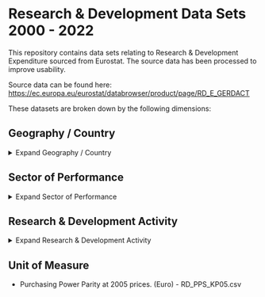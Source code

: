 # Research & Development Data Sets 2000 - 2022

This repository contains data sets relating to Research & Development Expenditure sourced from Eurostat. The source data has been processed to improve usability.

Source data can be found here:
https://ec.europa.eu/eurostat/databrowser/product/page/RD_E_GERDACT

These datasets are broken down by the following dimensions:

## Geography / Country
<details> 
<summary>Expand Geography / Country</summary>

### Geography
- Euro area - 19 countries  (2015-2022)   
- Euro area – 20 countries (from 2023)      
- European Union - 27 countries (from 2020)

|  |  |  | 
| --- | --- | --- |
| Austria | Bosnia and Herzegovina | Belgium |
| Bulgaria | China except Hong Kong | Croatia |
| Cyprus | Czechia | Denmark |
| Estonia | Finland | France |
| Germany | Greece | Hungary |
| Ireland | Iceland | Italy |                                 
| Japan | Lithuania | Luxembourg |
| Latvia | North Macedonia | Malta |
| Netherlands | Norway | Poland |
| Portugal | Romania | Serbia |
| Switzerland | South Korea | Spain |
| Sweden | Slovenia | Slovakia |
| Türkiye | United Kingdom | United States |

</details>

## Sector of Performance
<details> 
<summary>Expand Sector of Performance</summary>

  ### Business Enterprise
The Business Enterprise sector comprises:
- All resident corporations, including not only legally incorporated enterprises, regardless of the residence of their shareholders. This group includes all other types of quasi-corporations, i.e. units capable of generating a profit or other financial gain for their owners, recognised by law as separate legal entities from their owners, and set up for the purpose of engaging in market production at prices that are economically significant. They include both financial and non-financial corporations.
-  The unincorporated branches of non-resident enterprises deemed to be resident and part of this sector because they are engaged in production on the economic territory on a long-term basis.
- All resident non-profit institutions (NPIs) that are market producers of goods or services or serve business. The former NPI category comprise independent research institutes, clinics and other institutions whose main activity is the production of goods and services for sale at prices designed to recover their full economic costs. The latter category of NPIs serving business comprises entities controlled by business associations and financed by contributions and subscriptions.
- Specifically excluded are units that belong to the Higher education sector. However, commercial firms owned by higher education institutions, for example as a result of agreements that give the university a major shareholding position in a spin-off company set up by staff and/or students, should be treated as business enterprises.

Source: Frascati Manual 2015, Section 7.2

### Government  
The Government sector comprises all units of central (federal), regional (state) and municipal (local) government, including social security funds, except those units that fit the description of higher education institutions as well as all nonmarket non-profit institutions that are controlled by government units, and that are not themselves part of the Higher education sector. 

Source: Frascati Manual 2015, Section 8.2

### Higher Education
The Higher Education sector is composed of:
- All universities, colleges of technology and other institutions providing formal tertiary education programmes, whatever their source of finance or legal status
- All research institutes, centres, experimental stations and clinics that have their R&D activities under the direct control of, or administered by, tertiary education institutions.

Source: Frascati Manual 2015, Section 9.2

### Private Non-Profit
The Private Non-Profit sector comprises:
- All non-profit institutions serving households (NPISH), as defined in the SNA 2008, except those classified as part of the Higher education sector
- For completeness of presentation, households and private individuals engaged or not engaged in market activities.
- Examples of units within this sector may include independent professional and learned societies, and charitable organisations that are not controlled by units in the Government or the Business enterprise sectors. Such NPIs provide individual or collective services to households either without charge or at prices that are not economically significant. In practice, institutions in this sector may be called foundations, associations, consortia, joint ventures, charities, non-governmental organisations (NGOs), etc.

Source: Frascati Manual 2015, Section 10.2

### Total
Total Gross Expenditure on Reasearch and Development. Please note that totaling the other four sectors for any given year may not result in an equal value to TOTAL in the dataset. This is due to the use of interpolated values. 

</details>

## Research & Development Activity
<details> 
<summary>Expand Research & Development Activity</summary>

### Applied research
- Applied research is original investigation undertaken in order to acquire new knowledge. It is, however, directed primarily towards a specific, practical aim or objective.
- Applied research is undertaken either to determine possible uses for the findings of basic research or to determine new methods or ways of achieving specific and predetermined objectives. It involves considering the available knowledge and its extension in order to solve actual problems. In the Business enterprise sector, the distinction between basic and applied research is often marked by the creation of a new project to explore promising results of a basic research programme (moving from a long-term to a medium-short term perspective in the exploitation of the results of intramural R&D).
- The results of applied research are intended primarily to be valid for possible applications to products, operations, methods or systems. Applied research gives operational form to ideas. The applications of the knowledge derived can be protected by intellectual property instruments, including secrecy.

Source: Frascati Manual 2015, Section 2.5

### Basic research
- Basic research is experimental or theoretical work undertaken primarily to acquire new knowledge of the underlying foundations of phenomena and observable facts, without any particular application or use in view.
- Basic research analyses properties, structures and relationships with a view to formulating and testing hypotheses, theories or laws. The reference to no “particular application in view” in the definition of basic research is crucial, as the performer may not know about potential applications when doing the research or responding to survey questionnaires. The results of basic research are not generally sold but are usually published in scientific journals or circulated to interested colleagues. Occasionally, the publication of basic research may be restricted for reasons of national security

Source: Frascati Manual 2015, Section 2.5

### Experimental development
- Experimental development is systematic work, drawing on knowledge gained from research and practical experience and producing additional knowledge, which is directed to producing new products or processes or to improving existing products or processes.
- The development of new products or processes qualifies as experimental development if it meets the criteria for identifying R&D activity. An example is uncertainty about the resources needed to achieve the goal of the R&D project in which the development activity is taking place. In these datasets, the “D” in R&D refers to experimental development.
- **Not “product development”** The concept of experimental development should not be confused with “product development”, which is the overall process – from the formulation of ideas and concepts to commercialisation – aimed at bringing a new product (good or service) to the market. Experimental development is just one possible stage in the product development process: that stage when generic knowledge is actually tested for the specific applications needed to bring such a process to a successful end. During the experimental development stage new knowledge is generated, and that stage comes to an end when the R&D criteria (novel, uncertain, creative, systematic, and transferable
and/or reproducible) no longer apply. As an example, in a process aimed at developing a new car, the option to adopt some technologies could be taken into consideration and tested for use in the car under development: this is the stage when experimental development is performed. It will lead to new results by dealing with new applications of some general knowledge; it will be uncertain, because testing could give rise to negative results; it will have to be creative, as the activity will focus on the adaptation of some technology to a new use; it will be formalised, by needing the commitment of a specialised workforce; and it will involve a codification, in order to translate the results of the tests into technical recommendations for the further stages of the product development process. However, there are cases of product development without R&D that are discussed in the economics literature, especially in the case of SMEs.
- **Not “pre-production development”** The concept of experimental development should not be confused with “pre-production development”, which is the term used to describe nonexperimental work on a defence or aerospace product or system before it goes into production. Similar cases apply in other industries. It is difficult to define precisely the cut-off point between experimental development and preproduction development; the distinction between these two categories requires “engineering judgement” as to when the element of novelty ceases and the work changes to routine development of an integrated system.

Source: Frascati Manual 2015, Section 2.5

### Not specified
R&D activities without a specified category

### Total
Total Gross Expenditure on Reasearch and Development. Please note that totaling the other four sectors for any given year may not result in an equal value to TOTAL in the dataset. This is due to the use of interpolated values. 

</details>

## Unit of Measure
- Purchasing Power Parity at 2005 prices. (Euro) - RD_PPS_KP05.csv
